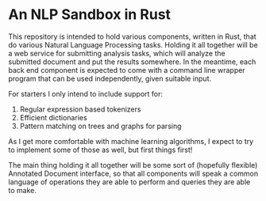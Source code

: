 # An NLP Sandbox in Rust

This repository is intended to hold various components, written in Rust, 
that do various Natural Language Processing tasks. 
Holding it all together will be a web service for submitting analysis tasks,
which will analyze the submitted document and put the results somewhere.
In the meantime, each back end component is expected to come with a 
command line wrapper program that can be used independently, given suitable
input.

For starters I only intend to include support for:

1. Regular expression based tokenizers
2. Efficient dictionaries
3. Pattern matching on trees and graphs for parsing

As I get more comfortable with machine learning algorithms, I expect to try to
implement some of those as well, but first things first!

The main thing holding it all together will be some sort of (hopefully flexible)
Annotated Document interface, so that all components will speak a common language
of operations they are able to perform and queries they are able to make.

